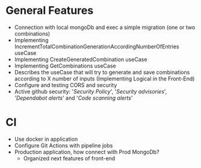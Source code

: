 # General Features

- Connection with local mongoDb and exec a simple migration (one or two combinations)
- Implementing IncrementTotalCombinationGenerationAccordingNumberOfEntries useCase
- Implementing CreateGeneratedCombination useCase
- Implementing GetCombinations useCase
- Describes the useCase that will try to generate and save combinations according to X number of inputs (Implementing Logical in the Front-End)
- Configure and testing CORS and security
- Active github security: '_Security Policy_', '_Security advisories_', '_Dependabot alerts_' and '_Code scanning alerts_'

# CI

- Use docker in application
- Configure Git Actions with pipeline jobs
- Production application, how connect with Prod MongoDb?
  - Organized next features of front-end
